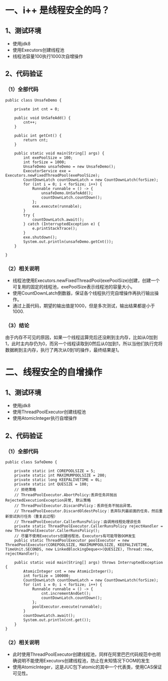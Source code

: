 # 一、i++ 是线程安全的吗？

## 1、测试环境

   - 使用jdk8
   - 使用Executors创建线程池
   - 线程池容量100执行1000次自增操作
 
## 2、代码验证

### （1）全部代码

```
public class UnsafeDemo {

    private int cnt = 0;

    public void UnSafeAdd() {
        cnt++;
    }

    public int getCnt() {
        return cnt;
    }

    public static void main(String[] args) {
        int exePoolSize = 100;
        int forSize = 1000;
        UnsafeDemo unsafeDemo = new UnsafeDemo();
        ExecutorService exe = Executors.newFixedThreadPool(exePoolSize);
        CountDownLatch countDownLatch = new CountDownLatch(forSize);
        for (int i = 0; i < forSize; i++) {
            Runnable runnable = () -> {
                unsafeDemo.UnSafeAdd();
                countDownLatch.countDown();
            };
            exe.execute(runnable);
        }
        try {
            countDownLatch.await();
        } catch (InterruptedException e) {
            e.printStackTrace();
        }
        exe.shutdown();
        System.out.println(unsafeDemo.getCnt());
    }

}
```
### （2）相关说明
   - 线程池使用Executors.newFixedThreadPool(exePoolSize)创建，创建一个可复用的固定的线程池，exePoolSize表示线程池的容量大小。
   - 使用CountDownLatch倒数器，保证各个线程执行完自增操作再执行输出操作。
   - 通过上面代码，期望的输出值是1000，但是多次测试，输出结果都是小于1000.

### （3）结论

由于内存不可见的原因，如果一个线程运算完后还没刷到主内存，比如从0加到1，此时主内存仍为0，而另一个线程读取到0然后从0加到1，所以当他们执行完将数据刷到主内存，执行了两次从0到1的操作，最终结果是1。

# 二、线程安全的自增操作

## 1、测试环境
   
   - 使用jdk8
   - 使用ThreadPoolExecutor创建线程池
   - 使用AtomicInteger执行自增操作
   

## 2、代码验证

### （1）全部代码

```
public class SafeDemo {

    private static int COREPOOLSIZE = 5;
    private static int MAXIMUMPOOLSIZE = 200;
    private static long KEEPALIVETIME = 0L;
    private static int QUESIZE = 100;
    // 拒绝策略
    // ThreadPoolExecutor.AbortPolicy:丢弃任务并抛出RejectedExecutionException异常, 默认策略
    // ThreadPoolExecutor.DiscardPolicy：丢弃任务不抛出异常。 
    // ThreadPoolExecutor.DiscardOldestPolicy：丢弃队列最前面的任务，然后重新尝试执行任务（重复此过程） 
    // ThreadPoolExecutor.CallerRunsPolicy：由调用线程处理该任务
    private static ThreadPoolExecutor.CallerRunsPolicy rejectHandler = new ThreadPoolExecutor.CallerRunsPolicy();
    // 尽量不使用Executors创建线程池，Executors有可能导致OOM发生
    public static ThreadPoolExecutor poolExecutor = new ThreadPoolExecutor(COREPOOLSIZE, MAXIMUMPOOLSIZE, KEEPALIVETIME, TimeUnit.SECONDS, new LinkedBlockingDeque<>(QUESIZE), Thread::new, rejectHandler);

    public static void main(String[] args) throws InterruptedException {
        AtomicInteger cnt = new AtomicInteger();
        int forSize = 100000;
        CountDownLatch countDownLatch = new CountDownLatch(forSize);
        for (int i = 0; i < forSize; i++) {
            Runnable runnable = () -> {
                cnt.incrementAndGet();
                countDownLatch.countDown();
            };
            poolExecutor.execute(runnable);
        }
        countDownLatch.await();
        System.out.println(cnt.get());
    }
}
```
### （2）相关说明

   - 此时使用ThreadPoolExecutor创建线程池，同样在阿里巴巴代码规范中也明确说明不能使用Executors创建线程池，防止在未知情况下OOM的发生
   - 使用AtomicInteger，这是JUC包下atomic的其中一个代表类，使用CAS保证可见性。
   

